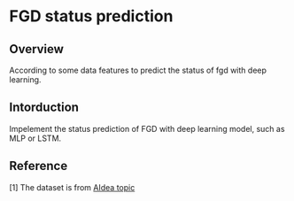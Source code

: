 # FGD status prediction


## Overview

According to some data features to predict the status of fgd with deep learning.


## Intorduction

Impelement the status prediction of FGD with deep learning model, such as MLP or LSTM.


## Reference

[1] The dataset is from [AIdea topic](https://aidea-web.tw/topic/d2ca9113-63fd-48ac-bad6-45ab1e156c13)
